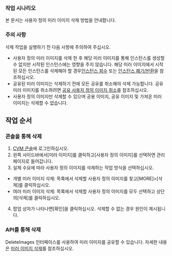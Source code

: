### 작업 시나리오

본 문서는 사용자 정의 미러 이미지 삭제 방법을 안내합니다.

### 주의 사항
삭제 작업을 실행하기 전 다음 사항에 주의하여 주십시오.
 - 사용자 정의 미러 이미지를 삭제 한 후 해당 미러 이미지를 통해 인스턴스를 생성할 수 없지만 시작된 인스턴스에는 영향을 주지 않습니다. 해당 미러 이미지에서 시작된 모든 인스턴스를 삭제해야 할 경우[인스턴스 회수](https://intl.cloud.tencent.com/document/product/213/4931) 또는 [인스턴스 폐기/반환](https://intl.cloud.tencent.com/document/product/213/4930)을 참조하십시오. 
 - 공유된 미러 이미지는 삭제하기 전에 모든 공유를 취소해야 삭제 가능합니다. 공유 미러 이미지를 취소하려면 [공유 사용자 정의 이미지 취소](https://intl.cloud.tencent.com/document/product/213/7148)를 참조하십시오. 
 - 사용자 정의 이미지만 삭제할 수 있으며 공용 이미지, 공유 이미지 및 가져온 미러 이미지는 삭제할 수 없습니다.

## 작업 순서

### 콘솔을 통해 삭제
1. [CVM 콘솔](https://console.cloud.tencent.com/cvm/)에 로그인하십시오.
2. 왼쪽 사이드바에서[미러 이미지]를 클릭하고[사용자 정의 이미지]를 선택하면 관리 페이지로 들어갑니다.
3. 실제 수요에 따라 사용자 정의 이미지를 삭제하는 작업 방식을 선택하십시오.
 - 개별 미러 이미지 삭제: 목록에서 삭제할 사용자 정의 이미지를 찾고[MORE]>[삭제]를 클릭하십시오. 
 - 여러 미러 이미지 삭제: 목록에서 삭제할 사용자 정의 이미지를 모두 선택하고 상단의[삭제]를 클릭하십시오. 
4. 팝업 상자가 나타나면[확인]을 클릭하십시오.
삭제할 수 없는 경우 원인이 제시됩니다.

### API를 통해 삭제
DeleteImages 인터페이스를 사용하여 미러 이미지를 공유할 수 있습니다. 자세한 내용은 [미러 이미지 삭제](https://intl.cloud.tencent.com/document/product/213/33275)를 참조하십시오. 
